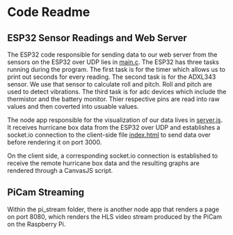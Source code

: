 # Code Readme

## ESP32 Sensor Readings and Web Server

The ESP32 code responsible for sending data to our web server from the sensors on the ESP32 over UDP lies in [main.c](hurricane_box/main/main.c). The ESP32 has three tasks running during the program. The first task is for the timer which allows us to print out seconds for every reading. The second task is for the ADXL343 sensor. We use that sensor to calculate roll and pitch. Roll and pitch are used to detect vibrations. The third task is for adc devices which include the thermistor and the battery monitor. Thier respective pins are read into raw values and then coverted into usuable values. 

The node app responsible for the visualization of our data lives in [server.js](hurricane_box/node/server.js). It receives hurricane box data from the ESP32 over UDP and establishes a socket.io connection to the client-side file [index.html](hurricane_box/node/index.html) to send data over before rendering it on port 3000. 

On the client side, a corresponding socket.io connection is established to receive the remote hurricane box data and the resulting graphs are rendered through a CanvasJS script.

## PiCam Streaming

Within the pi_stream folder, there is another node app that renders a page on port 8080, which renders the HLS video stream produced by the PiCam on the Raspberry Pi.